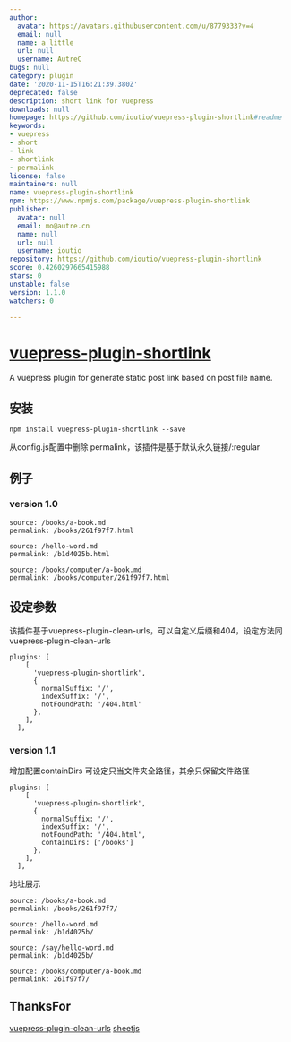 ```yaml
---
author:
  avatar: https://avatars.githubusercontent.com/u/8779333?v=4
  email: null
  name: a little
  url: null
  username: AutreC
bugs: null
category: plugin
date: '2020-11-15T16:21:39.380Z'
deprecated: false
description: short link for vuepress
downloads: null
homepage: https://github.com/ioutio/vuepress-plugin-shortlink#readme
keywords:
- vuepress
- short
- link
- shortlink
- permalink
license: false
maintainers: null
name: vuepress-plugin-shortlink
npm: https://www.npmjs.com/package/vuepress-plugin-shortlink
publisher:
  avatar: null
  email: mo@autre.cn
  name: null
  url: null
  username: ioutio
repository: https://github.com/ioutio/vuepress-plugin-shortlink
score: 0.4260297665415988
stars: 0
unstable: false
version: 1.1.0
watchers: 0

---
```


# [vuepress-plugin-shortlink](https://iout.io/open/vuepress-plugin-shortlink)

A vuepress plugin for generate static post link based on post file name.

## 安装

```
npm install vuepress-plugin-shortlink --save
```

从config.js配置中删除 permalink，该插件是基于默认永久链接/:regular


## 例子

### version 1.0
```
source: /books/a-book.md
permalink: /books/261f97f7.html

source: /hello-word.md
permalink: /b1d4025b.html

source: /books/computer/a-book.md
permalink: /books/computer/261f97f7.html
```

## 设定参数

该插件基于vuepress-plugin-clean-urls，可以自定义后缀和404，设定方法同vuepress-plugin-clean-urls

```
plugins: [
    [
      'vuepress-plugin-shortlink',
      {
        normalSuffix: '/',
        indexSuffix: '/',
        notFoundPath: '/404.html'
      },
    ],
  ],
```
### version 1.1 

增加配置containDirs
可设定只当文件夹全路径，其余只保留文件路径

```
plugins: [
    [
      'vuepress-plugin-shortlink',
      {
        normalSuffix: '/',
        indexSuffix: '/',
        notFoundPath: '/404.html',
        containDirs: ['/books']
      },
    ],
  ],
```
地址展示
```
source: /books/a-book.md
permalink: /books/261f97f7/

source: /hello-word.md
permalink: /b1d4025b/

source: /say/hello-word.md
permalink: /b1d4025b/

source: /books/computer/a-book.md
permalink: 261f97f7/
```

## ThanksFor

[vuepress-plugin-clean-urls](https://github.com/vuepress/vuepress-plugin-clean-urls) [sheetjs](https://github.com/SheetJS/js-crc32)
